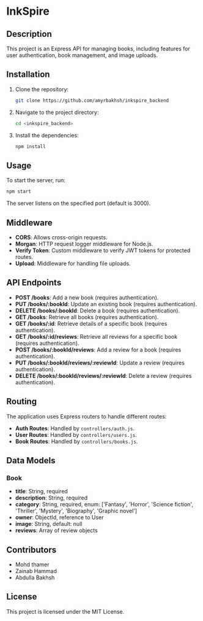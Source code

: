 # InkSpire

## Description
This project is an Express API for managing books, including features for user authentication, book management, and image uploads.

## Installation
1. Clone the repository:
   ```bash
   git clone https://github.com/amyrbakhsh/inkspire_backend
   ```
2. Navigate to the project directory:
   ```bash
   cd <inkspire_backend>
   ```
3. Install the dependencies:
   ```bash
   npm install
   ```

## Usage
To start the server, run:
```bash
npm start
```
The server listens on the specified port (default is 3000).

## Middleware
- **CORS**: Allows cross-origin requests.
- **Morgan**: HTTP request logger middleware for Node.js.
- **Verify Token**: Custom middleware to verify JWT tokens for protected routes.
- **Upload**: Middleware for handling file uploads.

## API Endpoints
- **POST /books**: Add a new book (requires authentication).
- **PUT /books/:bookId**: Update an existing book (requires authentication).
- **DELETE /books/:bookId**: Delete a book (requires authentication).
- **GET /books**: Retrieve all books (requires authentication).
- **GET /books/:id**: Retrieve details of a specific book (requires authentication).
- **GET /books/:id/reviews**: Retrieve all reviews for a specific book (requires authentication).
- **POST /books/:bookId/reviews**: Add a review for a book (requires authentication).
- **PUT /books/:bookId/reviews/:reviewId**: Update a review (requires authentication).
- **DELETE /books/:bookId/reviews/:reviewId**: Delete a review (requires authentication).

## Routing
The application uses Express routers to handle different routes:
- **Auth Routes**: Handled by `controllers/auth.js`.
- **User Routes**: Handled by `controllers/users.js`.
- **Book Routes**: Handled by `controllers/books.js`.

## Data Models
### Book
- **title**: String, required
- **description**: String, required
- **category**: String, required, enum: ['Fantasy', 'Horror', 'Science fiction', 'Thriller', 'Mystery', 'Biography', 'Graphic novel']
- **owner**: ObjectId, reference to User
- **image**: String, default: null
- **reviews**: Array of review objects

## Contributors   
- Mohd thamer
- Zainab Hammad
- Abdulla Bakhsh

## License
This project is licensed under the MIT License.
